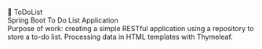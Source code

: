 📝 ToDoList</br>
Spring Boot To Do List Application</br>
Purpose of work: creating a simple RESTful application using a repository to store a to-do list. Processing data in HTML templates with Thymeleaf.
